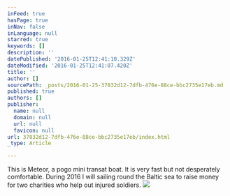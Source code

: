 ```yaml
---
inFeed: true
hasPage: true
inNav: false
inLanguage: null
starred: true
keywords: []
description: ''
datePublished: '2016-01-25T12:41:10.329Z'
dateModified: '2016-01-25T12:41:07.420Z'
title: ''
author: []
sourcePath: _posts/2016-01-25-37832d12-7dfb-476e-88ce-bbc2735e17eb.md
published: true
authors: []
publisher:
  name: null
  domain: null
  url: null
  favicon: null
url: 37832d12-7dfb-476e-88ce-bbc2735e17eb/index.html
_type: Article

---
```

This is Meteor, a pogo mini transat boat. It is very fast but not desperately comfortable. During 2016 I will sailing round the Baltic sea to raise money for two charities who help out injured soldiers.
![](https://the-grid-user-content.s3-us-west-2.amazonaws.com/24a5635a-eb79-4997-bfae-c57aaa277823.jpg)